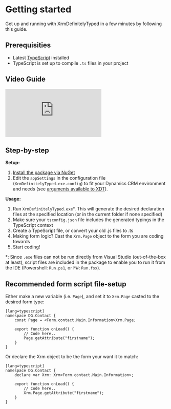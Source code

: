 Getting started
=================

Get up and running with XrmDefinitelyTyped in a few minutes by following this guide.

Prerequisities
--------------

* Latest [TypeScript](http://www.typescriptlang.org/index.html#download-links) installed
* TypeScript is set up to compile `.ts` files in your project


Video Guide
------------

<div class="video-container">
	<iframe
		frameborder="0"
		allowfullscreen=""
		src="https://www.youtube.com/embed/kOj8AAylJIs">
    </iframe>
</div>

Step-by-step
------------

**Setup:**

1. [Install the package via NuGet](https://www.nuget.org/packages/Delegate.XrmDefinitelyTyped)
2. Edit the `appSettings` in the configuration file (`XrmDefinitelyTyped.exe.config`) to fit your Dynamics CRM environment and needs
   (see [arguments available to XDT](tool-usage.html)).


**Usage:**

1. Run `XrmDefinitelyTyped.exe`*. This will generate the desired declaration files at the specified location (or in the current folder if none specified)
3. Make sure your `tsconfig.json` file includes the generated typings in the TypeScript context
2. Create a TypeScript file, or convert your old .js files to .ts
4. Making form logic? Cast the `Xrm.Page` object to the form you are coding towards
5. Start coding!

*: Since `.exe` files can not be run directly from Visual Studio (out-of-the-box at least), script files are included in the package to enable you to run it from the IDE (Powershell: `Run.ps1`, or F#: `Run.fsx`).

Recommended form script file-setup
----------------------


Either make a new variable (i.e. `Page`), and set it to `Xrm.Page` casted to the desired form type:

    [lang=typescript]
    namespace DG.Contact {
        const Page = <Form.contact.Main.Information>Xrm.Page;

        export function onLoad() {
            // Code here..
            Page.getAttribute("firstname");
        }
    }

Or declare the Xrm object to be the form your want it to match:

    [lang=typescript]
    namespace DG.Contact {
        declare var Xrm: Xrm<Form.contact.Main.Information>;

        export function onLoad() {
            // Code here..
            Xrm.Page.getAttribute("firstname");
        }
    }

